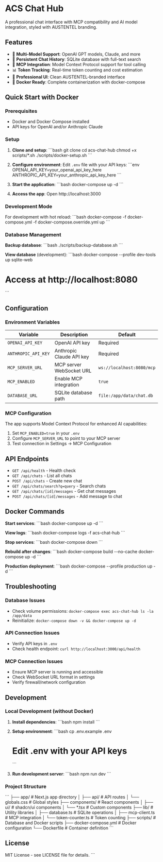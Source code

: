 # ACS Chat Hub

A professional chat interface with MCP compatibility and AI model integration, styled with AUSTENTEL branding.

## Features

- 🤖 **Multi-Model Support**: OpenAI GPT models, Claude, and more
- 💬 **Persistent Chat History**: SQLite database with full-text search
- 🔌 **MCP Integration**: Model Context Protocol support for tool calling
- 📊 **Token Tracking**: Real-time token counting and cost estimation
- 🎨 **Professional UI**: Clean AUSTENTEL-branded interface
- 🐳 **Docker Ready**: Complete containerization with docker-compose

## Quick Start with Docker

### Prerequisites

- Docker and Docker Compose installed
- API keys for OpenAI and/or Anthropic Claude

### Setup

1. **Clone and setup**:
   \`\`\`bash
   git clone <your-repo>
   cd acs-chat-hub
   chmod +x scripts/*.sh
   ./scripts/docker-setup.sh
   \`\`\`

2. **Configure environment**:
   Edit `.env` file with your API keys:
   \`\`\`env
   OPENAI_API_KEY=your_openai_api_key_here
   ANTHROPIC_API_KEY=your_anthropic_api_key_here
   \`\`\`

3. **Start the application**:
   \`\`\`bash
   docker-compose up -d
   \`\`\`

4. **Access the app**:
   Open http://localhost:3000

### Development Mode

For development with hot reload:
\`\`\`bash
docker-compose -f docker-compose.yml -f docker-compose.override.yml up
\`\`\`

### Database Management

**Backup database**:
\`\`\`bash
./scripts/backup-database.sh
\`\`\`

**View database** (development):
\`\`\`bash
docker-compose --profile dev-tools up sqlite-web
# Access at http://localhost:8080
\`\`\`

## Configuration

### Environment Variables

| Variable | Description | Default |
|----------|-------------|---------|
| `OPENAI_API_KEY` | OpenAI API key | Required |
| `ANTHROPIC_API_KEY` | Anthropic Claude API key | Required |
| `MCP_SERVER_URL` | MCP server WebSocket URL | `ws://localhost:8080/mcp` |
| `MCP_ENABLED` | Enable MCP integration | `true` |
| `DATABASE_URL` | SQLite database path | `file:/app/data/chat.db` |

### MCP Configuration

The app supports Model Context Protocol for enhanced AI capabilities:

1. Set `MCP_ENABLED=true` in your `.env`
2. Configure `MCP_SERVER_URL` to point to your MCP server
3. Test connection in Settings → MCP Configuration

## API Endpoints

- `GET /api/health` - Health check
- `GET /api/chats` - List all chats
- `POST /api/chats` - Create new chat
- `GET /api/chats/search?q=query` - Search chats
- `GET /api/chats/[id]/messages` - Get chat messages
- `POST /api/chats/[id]/messages` - Add message to chat

## Docker Commands

**Start services**:
\`\`\`bash
docker-compose up -d
\`\`\`

**View logs**:
\`\`\`bash
docker-compose logs -f acs-chat-hub
\`\`\`

**Stop services**:
\`\`\`bash
docker-compose down
\`\`\`

**Rebuild after changes**:
\`\`\`bash
docker-compose build --no-cache
docker-compose up -d
\`\`\`

**Production deployment**:
\`\`\`bash
docker-compose --profile production up -d
\`\`\`

## Troubleshooting

### Database Issues
- Check volume permissions: `docker-compose exec acs-chat-hub ls -la /app/data`
- Reinitialize: `docker-compose down -v && docker-compose up -d`

### API Connection Issues
- Verify API keys in `.env`
- Check health endpoint: `curl http://localhost:3000/api/health`

### MCP Connection Issues
- Ensure MCP server is running and accessible
- Check WebSocket URL format in settings
- Verify firewall/network configuration

## Development

### Local Development (without Docker)

1. **Install dependencies**:
   \`\`\`bash
   npm install
   \`\`\`

2. **Setup environment**:
   \`\`\`bash
   cp .env.example .env
   # Edit .env with your API keys
   \`\`\`

3. **Run development server**:
   \`\`\`bash
   npm run dev
   \`\`\`

### Project Structure

\`\`\`
├── app/                    # Next.js app directory
│   ├── api/               # API routes
│   └── globals.css        # Global styles
├── components/            # React components
│   ├── ui/               # shadcn/ui components
│   └── *.tsx             # Custom components
├── lib/                  # Utility libraries
│   ├── database.ts       # SQLite operations
│   ├── mcp-client.ts     # MCP integration
│   └── token-counter.ts  # Token counting
├── scripts/              # Database and Docker scripts
├── docker-compose.yml    # Docker configuration
└── Dockerfile           # Container definition
\`\`\`

## License

MIT License - see LICENSE file for details.
\`\`\`

```json file="" isHidden
